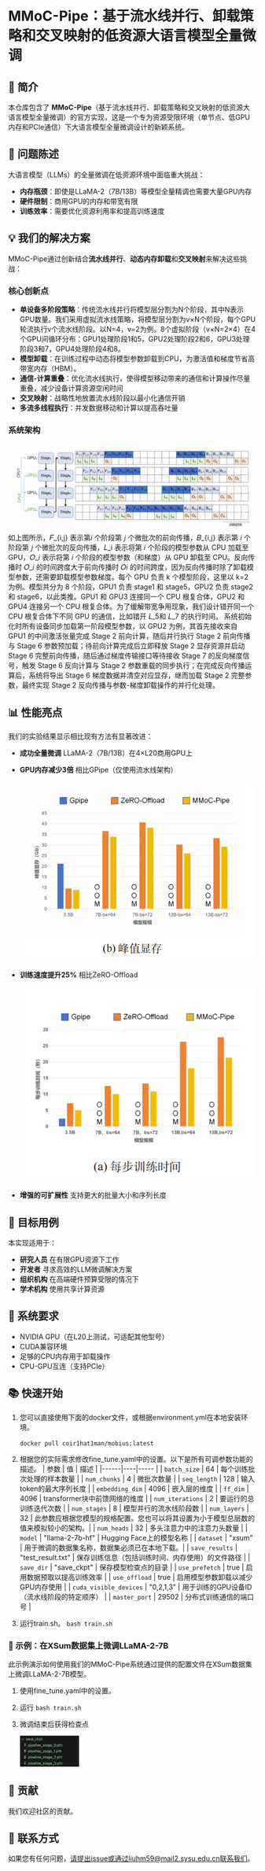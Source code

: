 # MMoC-Pipe：基于流水线并行、卸载策略和交叉映射的低资源大语言模型全量微调

## 🚀 简介

本仓库包含了 **MMoC-Pipe**（基于流水线并行、卸载策略和交叉映射的低资源大语言模型全量微调）的官方实现，这是一个专为资源受限环境（单节点、低GPU内存和PCIe通信）下大语言模型全量微调设计的新颖系统。


## 🎯 问题陈述

大语言模型（LLMs）的全量微调在低资源环境中面临重大挑战：
- **内存瓶颈**：即使是LLaMA-2（7B/13B）等模型全量精调也需要大量GPU内存
- **硬件限制**：商用GPU的内存和带宽有限
- **训练效率**：需要优化资源利用率和提高训练速度

## 💡 我们的解决方案

MMoC-Pipe通过创新结合**流水线并行**、**动态内存卸载**和**交叉映射**来解决这些挑战：

### 核心创新点
- **单设备多阶段策略**：传统流水线并行将模型层分割为N个阶段，其中N表示GPU数量。我们采用虚拟流水线策略，将模型层分割为v×N个阶段，每个GPU轮流执行v个流水线阶段。以N=4，v=2为例。8个虚拟阶段（v×N=2×4）在4个GPU间循环分布：GPU1处理阶段1和5，GPU2处理阶段2和6，GPU3处理阶段3和7，GPU4处理阶段4和8。
- **模型卸载**：在训练过程中动态将模型参数卸载到CPU，为激活值和梯度节省高带宽内存（HBM）。
- **通信-计算重叠**：优化流水线执行，使得模型移动带来的通信和计算操作尽量重叠，减少设备计算资源空闲时间
- **交叉映射**：战略性地放置流水线阶段以最小化通信开销
- **多流多线程执行**：并发数据移动和计算以提高吞吐量

### 系统架构
![MMoC-Pipe Architecture](./assets/architecture.png)
   如上图所示，𝐹_{i,j} 表示第𝑖 个阶段第 𝑗 个微批次的前向传播，𝐵_{i,j} 表示第 𝑖 个阶段第 𝑗 个微批次的反向传播，𝐿_i 表示将第 𝑖 个阶段的模型参数从 CPU 加载至 GPU，𝑂_𝑖 表示将第 𝑖 个阶段的模型参数（和梯度）从 GPU 卸载至 CPU。反向传播时 𝑂_𝑖 的时间跨度大于前向传播时 𝑂𝑖 的时间跨度，因为反向传播时除了卸载模型参数，还需要卸载模型参数梯度。每个 GPU 负责 k 个模型阶段，这里以 k=2 为例。模型共分为 8 个阶段，GPU1 负责 stage1 和 stage5，GPU2 负责 stage2 和 stage6，以此类推。GPU1 和 GPU3 连接同一个 CPU 根复合体，GPU2 和 GPU4 连接另一个 CPU 根复合体。为了缓解带宽争用现象，我们设计错开同一个 CPU 根复合体下不同 GPU 的通信，比如错开 𝐿_5和 𝐿_7 的执行时间。 
   系统初始化时所有设备同步加载第一阶段模型参数，以 GPU2 为例，其首先接收来自 GPU1 的中间激活张量完成 Stage 2 前向计算，随后并行执行 Stage 2 前向传播与 Stage 6 参数预加载；待前向计算完成后立即释放 Stage 2 显存资源并启动 Stage 6 完整前向传播，随后通过梯度传输接口等待接收 Stage 7 的反向梯度信号，触发 Stage 6 反向计算与 Stage 2 参数重载的同步执行；在完成反向传播运算后，系统将导出 Stage 6 梯度数据并清空对应显存，继而加载 Stage 2 完整参数，最终实现 Stage 2 反向传播与参数-梯度卸载操作的并行化处理。

## 📊 性能亮点

我们的实验结果显示相比现有方法有显著改进：

- **成功全量微调** LLaMA-2（7B/13B）在4×L20商用GPU上
- **GPU内存减少3倍** 相比GPipe（仅使用流水线架构）

  ![Comparison on memory occupation to baselines](./assets/memory-occup.png)
- **训练速度提升25%** 相比ZeRO-Offload
  
  ![Comparison on training speed to baselines](./assets/training-time.png)
- **增强的可扩展性** 支持更大的批量大小和序列长度


## 🎯 目标用例

本实现适用于：
- **研究人员** 在有限GPU资源下工作
- **开发者** 寻求高效的LLM微调解决方案
- **组织机构** 在高端硬件预算受限的情况下
- **学术机构** 使用共享计算资源

## 🔧 系统要求

- NVIDIA GPU（在L20上测试，可适配其他型号）
- CUDA兼容环境
- 足够的CPU内存用于卸载操作
- CPU-GPU互连（支持PCIe）

## 📚 快速开始

1. 您可以直接使用下面的docker文件，或根据environment.yml在本地安装环境。
   
   `docker pull coir1hat1man/mobius:latest`
3. 根据您的实际需求修改fine_tune.yaml中的设置。以下是所有可调参数功能的描述。
    | 参数 | 值 | 描述 |
    |------|----|----- |
    | `batch_size` | 64 | 每个训练批次处理的样本数量 |
    | `num_chunks` | 4 | 微批次数量 |
    | `seq_length` | 128 | 输入token的最大序列长度 |
    | `embedding_dim` | 4096 | 嵌入层的维度 |
    | `ff_dim` | 4096 | transformer块中前馈网络的维度 |
    | `num_iterations` | 2 | 要运行的总训练迭代次数 |
    | `num_stages` | 8 | 模型并行的流水线阶段数 |
    | `num_layers` | 32 | 此参数应根据您模型的规格配置。您也可以将其设置为小于模型总层数的值来模拟较小的架构。|
    | `num_heads` | 32 | 多头注意力中的注意力头数量 |
    | `model` | "llama-2-7b-hf" | Hugging Face上的模型名称 |
    | `dataset` | "xsum" | 用于微调的数据集名称，数据集必须已在本地下载。|
    | `save_results` | "test_result.txt" | 保存训练信息（包括训练时间、内存使用）的文件路径 |
    | `save_dir` | "save_ckpt" | 保存模型检查点的目录 |
    | `use_prefetch` | true | 启用数据预取以提高训练效率 |
    | `use_offload` | true | 启用模型参数卸载以减少GPU内存使用 |
    | `cuda_visible_devices` | "0,2,1,3" | 用于训练的GPU设备ID（流水线阶段的特定顺序） |
    | `master_port` | 29502 | 分布式训练通信的端口号 |
4. 运行train.sh。
`bash train.sh`

### 🔬 示例：在XSum数据集上微调LLaMA-2-7B
此示例演示如何使用我们的MMoC-Pipe系统通过提供的配置文件在XSum数据集上微调LLaMA-2-7B模型。

1. 使用fine_tune.yaml中的设置。
2. 运行 `bash train.sh`
3. 微调结束后获得检查点
   
   <img src="./assets/ckpt.png" width="25%" alt="检查点图像">

## 🤝 贡献

我们欢迎社区的贡献。

## 📧 联系方式
如果您有任何问题，请提出issue或通过liuhm59@mail2.sysu.edu.cn联系我们。




